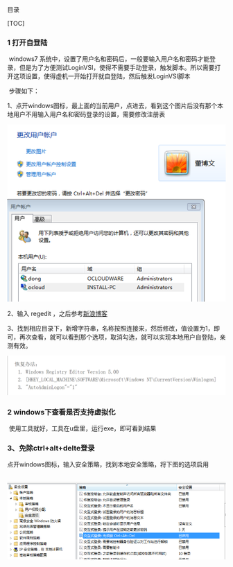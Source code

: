 目录

[TOC]

###    1  打开自登陆

​       windows7 系统中，设置了用户名和密码后，一般要输入用户名和密码才能登录，但是为了方便测试LoginVSI，使得不需要手动登录，触发脚本。所以需要打开这项设置，使得虚机一开始打开就自登陆，然后触发LoginVSI脚本

​         步骤如下：

1、点开windows图标，最上面的当前用户，点进去，看到这个图片后没有那个本地用户不用输入用户名和密码登录的设置，需要修改注册表

![1566285659795](1566285659795.png)

2、输入 regedit ，之后参考[新浪博客](http://blog.sina.com.cn/s/blog_55c87dc10100gche.html)

3、找到相应目录下，新增字符串，名称按照连接来，然后修改，值设置为1，即可，再次查看，就可以看到那个选项，取消勾选，就可以实现本地用户自登陆，亲测有效。

![1566649261486](1566649261486.png)

### 2   windows下查看是否支持虚拟化

​          使用工具就好，工具在u盘里，运行exe，即可看到结果

### 3、免除ctrl+alt+delte登录

​           点开windows图标，输入安全策略，找到本地安全策略，将下图的选项启用

​           ![1566467232940](1566467232940.png)

​           









